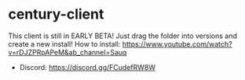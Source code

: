 # century-client
This client is still in EARLY BETA! Just drag the folder into versions and create a new install!
How to install: https://www.youtube.com/watch?v=rDJZPRpAPeM&ab_channel=Sauq
- Discord: https://discord.gg/FCudefRW8W
